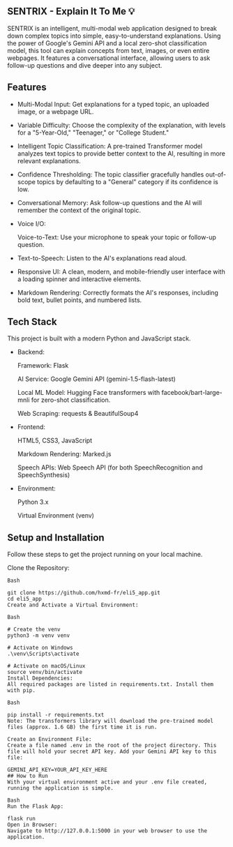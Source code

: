 ## SENTRIX - Explain It To Me 💡
SENTRIX is an intelligent, multi-modal web application designed to break down complex topics into simple, easy-to-understand explanations. Using the power of Google's Gemini API and a local zero-shot classification model, this tool can explain concepts from text, images, or even entire webpages. It features a conversational interface, allowing users to ask follow-up questions and dive deeper into any subject.

## Features
- Multi-Modal Input: Get explanations for a typed topic, an uploaded image, or a webpage URL.

- Variable Difficulty: Choose the complexity of the explanation, with levels for a "5-Year-Old," "Teenager," or "College Student."

- Intelligent Topic Classification: A pre-trained Transformer model analyzes text topics to provide better context to the AI, resulting in more relevant explanations.

- Confidence Thresholding: The topic classifier gracefully handles out-of-scope topics by defaulting to a "General" category if its confidence is low.

- Conversational Memory: Ask follow-up questions and the AI will remember the context of the original topic.

- Voice I/O:

  Voice-to-Text: Use your microphone to speak your topic or follow-up question.

- Text-to-Speech: Listen to the AI's explanations read aloud.

- Responsive UI: A clean, modern, and mobile-friendly user interface with a loading spinner and interactive elements.

- Markdown Rendering: Correctly formats the AI's responses, including bold text, bullet points, and numbered lists.

## Tech Stack
This project is built with a modern Python and JavaScript stack.

- Backend:

  Framework: Flask

  AI Service: Google Gemini API (gemini-1.5-flash-latest)

  Local ML Model: Hugging Face transformers with facebook/bart-large-mnli for zero-shot classification.

  Web Scraping: requests & BeautifulSoup4

- Frontend:

  HTML5, CSS3, JavaScript

  Markdown Rendering: Marked.js

  Speech APIs: Web Speech API (for both SpeechRecognition and SpeechSynthesis)

- Environment:

  Python 3.x

  Virtual Environment (venv)

## Setup and Installation
Follow these steps to get the project running on your local machine.

Clone the Repository:
```
Bash

git clone https://github.com/hxmd-fr/eli5_app.git
cd eli5_app
Create and Activate a Virtual Environment:

```
```
Bash

# Create the venv
python3 -m venv venv

# Activate on Windows
.\venv\Scripts\activate

# Activate on macOS/Linux
source venv/bin/activate
Install Dependencies:
All required packages are listed in requirements.txt. Install them with pip.
```
```
Bash

pip install -r requirements.txt
Note: The transformers library will download the pre-trained model files (approx. 1.6 GB) the first time it is run.

Create an Environment File:
Create a file named .env in the root of the project directory. This file will hold your secret API key. Add your Gemini API key to this file:

GEMINI_API_KEY=YOUR_API_KEY_HERE
## How to Run
With your virtual environment active and your .env file created, running the application is simple.
```
```
Bash
Run the Flask App:

flask run
Open in Browser:
Navigate to http://127.0.0.1:5000 in your web browser to use the application.
```